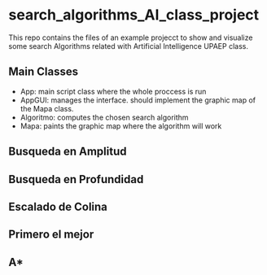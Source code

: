 # search_algorithms_AI_class_project
This repo contains the files of an example projecct to show and visualize some search Algorithms related with Artificial Intelligence UPAEP class.

## Main Classes
- App: main script class where the whole proccess is run
- AppGUI: manages the interface. should implement the graphic map of the Mapa class.
- Algoritmo: computes the chosen search algorithm
- Mapa: paints the graphic map where the algorithm will work

## Busqueda en Amplitud

## Busqueda en Profundidad

## Escalado de Colina

## Primero el mejor

## A*
